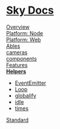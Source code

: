 <!--- This Helpers was auto-generated using "npx sky readme" --> 

# [Sky Docs](/README.md)

[Overview](..%2Fdocs%2Foverview%2FOverview.md)   
[Platform: Node](..%2F%40node%2FPlatform%3A%20Node.md)   
[Platform: Web](..%2F%40web%2FPlatform%3A%20Web.md)   
[Ables](..%2Fables%2FAbles.md)   
[cameras](..%2Fcameras%2Fcameras.md)   
[components](..%2Fcomponents%2Fcomponents.md)   
[Features](..%2Ffeatures%2FFeatures.md)   
**[Helpers](..%2Fhelpers%2FHelpers.md)**   
* [EventEmitter](..%2Fhelpers%2FEventEmitter%2FEventEmitter.md)
* [Loop](..%2Fhelpers%2FLoop%2FLoop.md)
* [globalify](..%2Fhelpers%2Fglobalify%2Fglobalify.md)
* [idle](..%2Fhelpers%2Fidle%2Fidle.md)
* [times](..%2Fhelpers%2Ftimes%2Ftimes.md)
  
[Standard](..%2Fstandard%2FStandard.md)   